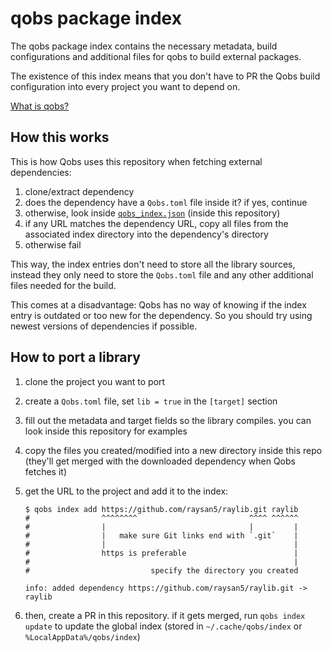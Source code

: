 # qobs package index

The qobs package index contains the necessary metadata, build configurations and additional files for qobs to build external packages.

The existence of this index means that you don't have to PR the Qobs build configuration into every project you want to depend on.

[What is qobs?](https://github.com/qobs-build/qobs)

## How this works

This is how Qobs uses this repository when fetching external dependencies:

1. clone/extract dependency
2. does the dependency have a `Qobs.toml` file inside it? if yes, continue
3. otherwise, look inside [`qobs_index.json`](./qobs_index.json) (inside this repository)
4. if any URL matches the dependency URL, copy all files from the associated index directory into the dependency's directory
5. otherwise fail

This way, the index entries don't need to store all the library sources, instead they only need to store the `Qobs.toml` file and any other additional files needed for the build.

This comes at a disadvantage: Qobs has no way of knowing if the index entry is outdated or too new for the dependency. So you should try using newest versions of dependencies if possible.

## How to port a library

1. clone the project you want to port
2. create a `Qobs.toml` file, set `lib = true` in the `[target]` section
3. fill out the metadata and target fields so the library compiles. you can look inside this repository for examples
4. copy the files you created/modified into a new directory inside this repo (they'll get merged with the downloaded dependency when Qobs fetches it)
5. get the URL to the project and add it to the index:

   ```console
   $ qobs index add https://github.com/raysan5/raylib.git raylib
   #                ^^^^^^^^                         ^^^^ ^^^^^^
   #                |                                |         |
   #                |   make sure Git links end with `.git`    |
   #                |                                          |
   #                https is preferable                        |
   #                                                           |
   #                           specify the directory you created

   info: added dependency https://github.com/raysan5/raylib.git -> raylib
   ```

6. then, create a PR in this repository. if it gets merged, run `qobs index update` to update the global index (stored in `~/.cache/qobs/index` or `%LocalAppData%/qobs/index`)
